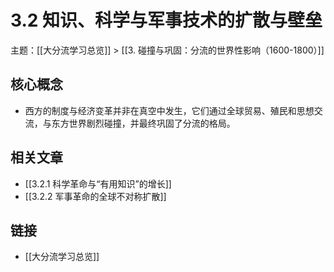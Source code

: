 # 3.2 知识、科学与军事技术的扩散与壁垒

主题：[[大分流学习总览]] > [[3. 碰撞与巩固：分流的世界性影响（1600-1800）]]

## 核心概念

- 西方的制度与经济变革并非在真空中发生，它们通过全球贸易、殖民和思想交流，与东方世界剧烈碰撞，并最终巩固了分流的格局。

## 相关文章

- [[3.2.1 科学革命与“有用知识”的增长]]
- [[3.2.2 军事革命的全球不对称扩散]]

## 链接

- [[大分流学习总览]]
